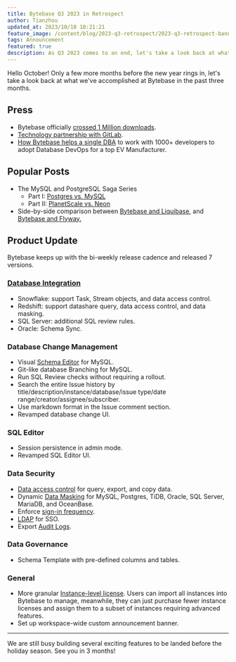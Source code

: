 ```yaml
---
title: Bytebase Q3 2023 in Retrospect
author: Tianzhou
updated_at: 2023/10/10 18:21:21
feature_image: /content/blog/2023-q3-retrospect/2023-q3-retrospect-banner.webp
tags: Announcement
featured: true
description: As Q3 2023 comes to an end, let's take a look back at what we've accomplished at Bytebase in the past three months.
---
```


Hello October! Only a few more months before the new year rings in, let's take a look back at what we've accomplished at Bytebase in the past three months.

## Press

- Bytebase officially [crossed 1 Million downloads](/blog/one-million-downloads/).
- [Technology partnership with GitLab](/blog/bytebase-gitlab-technology-partner/).
- [How Bytebase helps a single DBA](/blog/ev-manufacturer-case-study/) to work with 1000+ developers to adopt Database DevOps for a top EV Manufacturer.

## Popular Posts

- The MySQL and PostgreSQL Saga Series
  - Part I: [Postgres vs. MySQL](/blog/postgres-vs-mysql/)
  - Part II: [PlanetScale vs. Neon](/blog/planetscale-vs-neon/)
- Side-by-side comparison between [Bytebase and Liquibase](/blog/bytebase-vs-liquibase/), and [Bytebase and Flyway.](/blog/bytebase-vs-flyway/)

## Product Update

Bytebase keeps up with the bi-weekly release cadence and released 7 versions.

### [Database Integration](https://docs.bytebase.com/introduction/supported-databases/)

- Snowflake: support Task, Stream objects, and data access control.
- Redshift: support datashare query, data access control, and data masking.
- SQL Server: additional SQL review rules.
- Oracle: Schema Sync.


### Database Change Management

- Visual [Schema Editor](https://docs.bytebase.com/change-database/schema-editor/) for MySQL.
- Git-like database Branching for MySQL.
- Run SQL Review checks without requiring a rollout.
- Search the entire Issue history by title/description/instance/database/issue type/date range/creator/assignee/subscriber.
- Use markdown format in the Issue comment section.
- Revamped database change UI.

### SQL Editor

- Session persistence in admin mode.
- Revamped SQL Editor UI.

### Data Security

- [Data access control](https://docs.bytebase.com/security/database-permission/overview/) for query, export, and copy data.
- Dynamic [Data Masking](https://docs.bytebase.com/sql-editor/mask-data/) for MySQL, Postgres, TiDB, Oracle, SQL Server, MariaDB, and OceanBase.
- Enforce [sign-in frequency](https://docs.bytebase.com/administration/sign-in-restriction/#sign-in-frequency).
- [LDAP](https://docs.bytebase.com/administration/sso/ldap/) for SSO.
- Export [Audit Logs](https://docs.bytebase.com/security/audit-log/).

### Data Governance

- Schema Template with pre-defined columns and tables.

### General

- More granular [Instance-level license](https://docs.bytebase.com/administration/license/). Users can import all instances into Bytebase to manage, meanwhile, they can just purchase fewer instance licenses and assign them to a subset of instances requiring advanced features.
- Set up workspace-wide custom announcement banner.

---

We are still busy building several exciting features to be landed before the holiday season. See you in 3 months!
